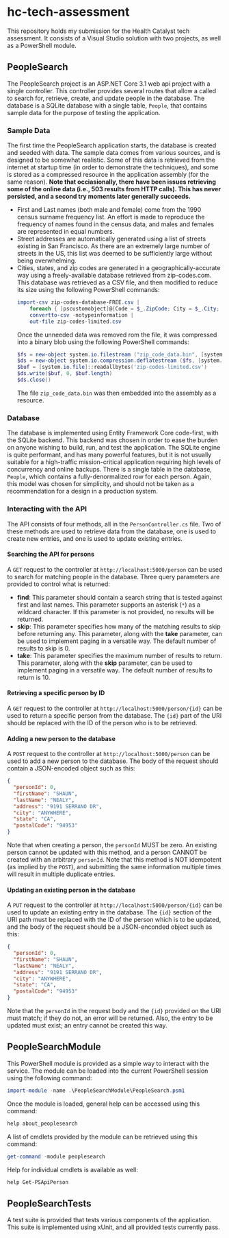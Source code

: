 # hc-tech-assessment
This repository holds my submission for the Health Catalyst tech assessment. It consists of a Visual Studio solution with two projects, as well as a PowerShell module.

## PeopleSearch
The PeopleSearch project is an ASP.NET Core 3.1 web api project with a single controller. This controller provides several routes that allow a called to search for, retrieve, create, and update people in the database. The database is a SQLite database with a single table, `People`, that contains sample data for the purpose of testing the application.


### Sample Data
The first time the PeopleSearch application starts, the database is created and seeded with data. The sample data comes from various sources, and is designed to be somewhat realistic. Some of this data is retrieved from the internet at startup time (in order to demonstrate the techniques), and some is stored as a compressed resource in the application assembly (for the same reason). __Note that occiasionally, there have been issues retrieving some of the online data (i.e., 503 results from HTTP calls). This has never persisted, and a second try moments later generally succeeds.__
  * First and Last names (both male and female) come from the 1990 census surname frequency list. An effort is made to reproduce the frequency of names found in the census data, and males and females are represented in equal numbers.
  * Street addresses are automatically generated using a list of streets existing in San Francisco. As there are an extremely large number of streets in the US, this list was deemed to be sufficiently large without being overwhelming.
  * Cities, states, and zip codes are generated in a geographically-accurate way using a freely-available database retrieved from zip-codes.com. This database was retrieved as a CSV file, and then modified to reduce its size using the following PowerShell commands:
      ```powershell
      import-csv zip-codes-database-FREE.csv |
          foreach { [pscustomobject]@{Code = $_.ZipCode; City = $_.City; State = $_.State} } |
          convertto-csv -notypeinformation |
          out-file zip-codes-limited.csv
      ```
      Once the unneeded data was removed rom the file, it was compressed into a binary blob using the following PowerShell commands:
      ```powershell
      $fs = new-object system.io.filestream ("zip_code_data.bin", [system.io.filemode]::create)
      $ds = new-object system.io.compression.deflatestream ($fs, [system.io.compression.compressionlevel]::optimal)
      $buf = [system.io.file]::readallbytes('zip-codes-limited.csv')
      $ds.write($buf, 0, $buf.length)
      $ds.close()
      ```
      The file `zip_code_data.bin` was then embedded into the assembly as a resource.


### Database
The database is implemented using Entity Framework Core code-first, with the SQLite backend. This backend was chosen in order to ease the burden on anyone wishing to build, run, and test the application. The SQLite engine is quite performant, and has many powerful features, but it is not usually suitable for a high-traffic mission-critical application requiring high levels of concurrency and online backups. There is a single table in the database, `People`, which contains a fully-denormalized row for each person. Again, this model was chosen for simplicity, and should not be taken as a recommendation for a design in a production system.


### Interacting with the API
The API consists of four methods, all in the `PersonController.cs` file. Two of these methods are used to retrieve data from the database, one is used to create new entries, and one is used to update existing entries.

#### Searching the API for persons
A `GET` request to the controller at `http://localhost:5000/person` can be used to search for matching people in the database. Three query parameters are provided to control what is returned:
  * **find**: This parameter should contain a search string that is tested against first and last names. This parameter supports an asterisk (`*`) as a wildcard character. If this parameter is not provided, no results will be returned.
  * **skip**: This parameter specifies how many of the matching results to skip before returning any. This parameter, along with the **take** parameter, can be used to implement paging in a versatile way. The default number of results to skip is 0.
  * **take**: This parameter specifies the maximum number of results to return. This parameter, along with the **skip** parameter, can be used to implement paging in a versatile way. The default number of results to return is 10.

#### Retrieving a specific person by ID
A `GET` request to the controller at `http://localhost:5000/person/{id}` can be used to return a specific person from the database. The `{id}` part of the URI should be replaced with the ID of the person who is to be retrieved.

#### Adding a new person to the database
A `POST` request to the controller at `http://localhost:5000/person` can be used to add a new person to the database. The body of the request should contain a JSON-encoded object such as this:
```json
{
  "personId": 0,
  "firstName": "SHAUN",
  "lastName": "NEALY",
  "address": "9191 SERRANO DR",
  "city": "ANYWHERE",
  "state": "CA",
  "postalCode": "94953"
}
```
Note that when creating a person, the `personId` MUST be zero. An existing person cannot be updated with this method, and a person CANNOT be created with an arbitrary `personId`. Note that this method is NOT idempotent (as implied by the `POST`), and submitting the same information multiple times will result in multiple duplicate entries.

#### Updating an existing person in the database
A `PUT` request to the controller at `http://localhost:5000/person/{id}` can be used to update an existing entry in the database. The `{id}` section of the URI path must be replaced with the ID of the person which is to be updated, and the body of the request should be a JSON-enconded object such as this:
```json
{
  "personId": 0,
  "firstName": "SHAUN",
  "lastName": "NEALY",
  "address": "9191 SERRANO DR",
  "city": "ANYWHERE",
  "state": "CA",
  "postalCode": "94953"
}
```
Note that the `personId` in the request body and the `{id}` provided on the URI must match; if they do not, an error will be returned. Also, the entry to be updated must exist; an entry cannot be created this way.




## PeopleSearchModule
This PowerShell module is provided as a simple way to interact with the service. The module can be loaded into the current PowerShell session using the following command:
```powershell
import-module -name .\PeopleSearchModule\PeopleSearch.psm1
```
Once the module is loaded, general help can be accessed using this command:
```powershell
help about_peoplesearch
```
A list of cmdlets provided by the module can be retrieved using this command:
```powershell
get-command -module peoplesearch
```
Help for individual cmdlets is available as well:
```powershell
help Get-PSApiPerson
```




## PeopleSearchTests
A test suite is provided that tests various components of the application. This suite is implemented using xUnit, and all provided tests currently pass.

